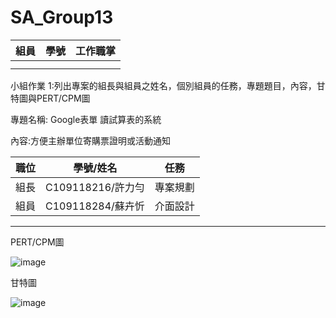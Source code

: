 # SA_Group13
| 組員  | 學號 | 工作職掌 |
| --- | --- | --- |
|  |  |  |
|  |  |  |


小組作業 1:列出專案的組長與組員之姓名，個別組員的任務，專題題目，內容，甘特圖與PERT/CPM圖

專題名稱: Google表單 讀試算表的系統

內容:方便主辦單位寄購票證明或活動通知

|職位 |學號/姓名 |任務 |
|:----:|:--:|:----:|
|組長  |C109118216/許力勻  |專案規劃|
|組員|C109118284/蘇卉忻|介面設計|
-----------------------------
 PERT/CPM圖

![image](https://user-images.githubusercontent.com/113970010/198545596-b266293d-2b28-465b-9b01-c978462ce0bb.png)

甘特圖

![image](https://user-images.githubusercontent.com/113970010/198550890-b1491ae6-61d1-490c-bd3c-31a17613d3e7.png)
